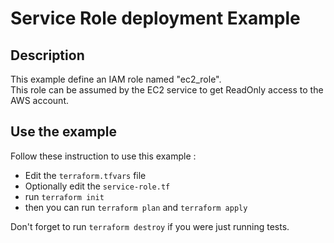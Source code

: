 # Service Role deployment Example
## Description
This example define an IAM role named "ec2_role".  
This role can be assumed by the EC2 service to get ReadOnly access to the AWS account.  

## Use the example
Follow these instruction to use this example :  
- Edit the `terraform.tfvars` file
- Optionally edit the `service-role.tf`
- run `terraform init`
- then you can run `terraform plan` and `terraform apply`

Don't forget to run `terraform destroy` if you were just running tests.